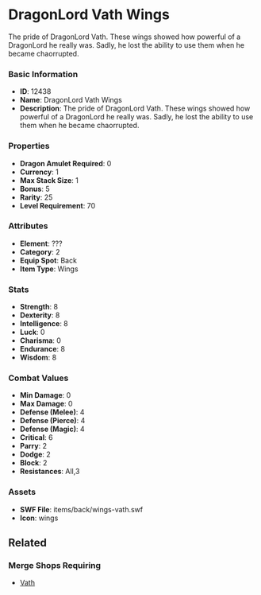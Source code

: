 # DragonLord Vath Wings

The pride of DragonLord Vath. These wings showed how powerful of a DragonLord he really was. Sadly, he lost the ability to use them when he became chaorrupted.

### Basic Information

- **ID**: 12438
- **Name**: DragonLord Vath Wings
- **Description**: The pride of DragonLord Vath. These wings showed how powerful of a DragonLord he really was. Sadly, he lost the ability to use them when he became chaorrupted.

### Properties

- **Dragon Amulet Required**: 0
- **Currency**: 1
- **Max Stack Size**: 1
- **Bonus**: 5
- **Rarity**: 25
- **Level Requirement**: 70

### Attributes

- **Element**: ???
- **Category**: 2
- **Equip Spot**: Back
- **Item Type**: Wings

### Stats

- **Strength**: 8
- **Dexterity**: 8
- **Intelligence**: 8
- **Luck**: 0
- **Charisma**: 0
- **Endurance**: 8
- **Wisdom**: 8

### Combat Values

- **Min Damage**: 0
- **Max Damage**: 0
- **Defense (Melee)**: 4
- **Defense (Pierce)**: 4
- **Defense (Magic)**: 4
- **Critical**: 6
- **Parry**: 2
- **Dodge**: 2
- **Block**: 2
- **Resistances**: All,3

### Assets

- **SWF File**: items/back/wings-vath.swf
- **Icon**: wings

## Related

### Merge Shops Requiring

- [Vath](../merge-shops/206-vath.md)


